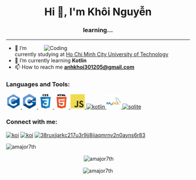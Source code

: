 <div>
 <h1 align="center">Hi 👋, I'm Khôi Nguyễn</h1>
<h3 align="center">learning...</h3>
 <hr>
<img align="right" alt="Coding" width="400" src="https://cdn.dribbble.com/users/330915/screenshots/3587000/10_coding_dribbble.gif">

- 📖 I’m currently studying at <a href="https://hcmut.edu.vn/">Ho Chi Minh City University of Technology</a>
- 🌱 I’m currently learning **Kotlin**
- 📫 How to reach me **anhkhoi301205@gmail.com**

<h3 align="left">Languages and Tools:</h3>
<p align="left"> <a href="https://www.cprogramming.com/" target="_blank" rel="noreferrer"> <img src="https://raw.githubusercontent.com/devicons/devicon/master/icons/c/c-original.svg" alt="c" width="40" height="40"/> </a> <a href="https://www.w3schools.com/cpp/" target="_blank" rel="noreferrer"> <img src="https://raw.githubusercontent.com/devicons/devicon/master/icons/cplusplus/cplusplus-original.svg" alt="cplusplus" width="40" height="40"/> </a> <a href="https://www.w3schools.com/css/" target="_blank" rel="noreferrer"> <img src="https://raw.githubusercontent.com/devicons/devicon/master/icons/css3/css3-original-wordmark.svg" alt="css3" width="40" height="40"/> </a> <a href="https://www.w3.org/html/" target="_blank" rel="noreferrer"> <img src="https://raw.githubusercontent.com/devicons/devicon/master/icons/html5/html5-original-wordmark.svg" alt="html5" width="40" height="40"/> </a> <a href="https://developer.mozilla.org/en-US/docs/Web/JavaScript" target="_blank" rel="noreferrer"> <img src="https://raw.githubusercontent.com/devicons/devicon/master/icons/javascript/javascript-original.svg" alt="javascript" width="40" height="40"/> </a> <a href="https://kotlinlang.org" target="_blank" rel="noreferrer"> <img src="https://www.vectorlogo.zone/logos/kotlinlang/kotlinlang-icon.svg" alt="kotlin" width="40" height="40"/> </a> <a href="https://www.mysql.com/" target="_blank" rel="noreferrer"> <img src="https://raw.githubusercontent.com/devicons/devicon/master/icons/mysql/mysql-original-wordmark.svg" alt="mysql" width="40" height="40"/> </a> <a href="https://www.sqlite.org/" target="_blank" rel="noreferrer"> <img src="https://www.vectorlogo.zone/logos/sqlite/sqlite-icon.svg" alt="sqlite" width="40" height="40"/> </a> </p>

 <h3 align="left">Connect with me:</h3> 
<p align="left">
<a href="https://www.facebook.com/profile.php?id=100041271711939" target="blank"><img align="center" src="https://raw.githubusercontent.com/rahuldkjain/github-profile-readme-generator/master/src/images/icons/Social/facebook.svg" alt="koi" height="30" width="40" /></a>
<a href="https://leetcode.com/CodingWeeb/" target="blank"><img align="center" src="https://raw.githubusercontent.com/rahuldkjain/github-profile-readme-generator/master/src/images/icons/Social/leet-code.svg" alt="koi" height="30" width="40" /></a>
<a href="https://auth.geeksforgeeks.org/user/38ruxjjarkc217u3r9jj8iiaqmrnv2n0ayns6r83" target="blank"><img align="center" src="https://raw.githubusercontent.com/rahuldkjain/github-profile-readme-generator/master/src/images/icons/Social/geeks-for-geeks.svg" alt="38ruxjjarkc217u3r9jj8iiaqmrnv2n0ayns6r83" height="30" width="40" /></a>
</p>
 
 
<p align="left"><img align="center" src="https://github-readme-stats.vercel.app/api/top-langs?username=amajor7th&theme=default&hide_border=false&include_all_commits=true&count_private=true&layout=compact" alt="amajor7th" /></p>


 
<p align="center">&nbsp;<img align="center" src="https://github-readme-stats.vercel.app/api?username=amajor7th&show_icons=true&locale=en" alt="amajor7th" /></p>

<p align="center"><img align="center" src="https://github-readme-streak-stats.herokuapp.com/?user=amajor7th&" alt="amajor7th" /></p>




